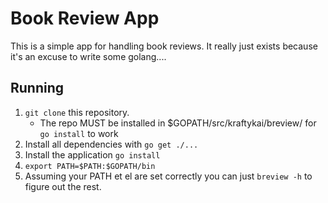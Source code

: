 # Book Review App
This is a simple app for handling book reviews.  It really just exists because it's an excuse to write some golang....

## Running
1.  `git clone` this repository.
    * The repo MUST be installed in $GOPATH/src/kraftykai/breview/ for `go install` to work
1.  Install all dependencies with `go get ./...`
1.  Install the application `go install`
1.  `export PATH=$PATH:$GOPATH/bin`
1.  Assuming your PATH et el are set correctly you can just `breview -h` to figure out the rest.

